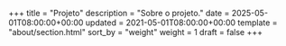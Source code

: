 +++
title = "Projeto"
description = "Sobre o projeto."
date = 2025-05-01T08:00:00+00:00
updated = 2021-05-01T08:00:00+00:00
template = "about/section.html"
sort_by = "weight"
weight = 1
draft = false
+++
